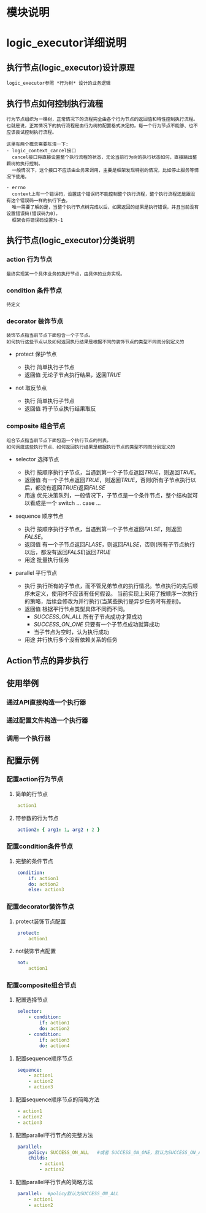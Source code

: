 # 模块说明
    
# logic_executor详细说明
## 执行节点(logic_executor)设计原理

    logic_executor参照 *行为树* 设计的业务逻辑

## 执行节点如何控制执行流程

    行为节点组织为一棵树，正常情况下的流程完全由各个行为节点的返回值和特性控制执行流程。
    也就是说，正常情况下的执行流程是由行为树的配置格式决定的。每一个行为节点不能够、也不应该尝试控制执行流程。

    这里有两个概念需要陈清一下:
    - logic_context_cancel接口
      cancel接口将直接设置整个执行流程的状态，无论当前行为树的执行状态如何，直接跳出整颗树的执行控制。
      一般情况下，这个接口不应该由业务来调用，主要是框架发现特别的情况，比如停止服务等情况下使用。

    - errno
      context上有一个错误码，设置这个错误码不能控制整个执行流程，整个执行流程还是跟没有这个错误码一样的执行下去。
      唯一需要了解的是，当整个执行节点树完成以后，如果返回的结果是执行错误，并且当前没有设置错误码(错误码为0)，
      框架会将错误码设置为-1
    
    
## 执行节点(logic_executor)分类说明

### action 行为节点

    最终实现某一个具体业务的执行节点，由具体的业务实现。

### condition 条件节点

    待定义
   
### decorator 装饰节点

    装饰节点指当前节点下面包含一个子节点。
    如何执行这些节点以及如何返回执行结果是根据不同的装饰节点的类型不同而分别定义的

  - protect 保护节点
    * 执行 简单执行子节点
    * 返回值 无论子节点执行结果，返回*TRUE*
  
  - not 取反节点
    * 执行 简单执行子节点
    * 返回值 将子节点执行结果取反
   
### composite 组合节点

    组合节点指当前节点下面包涵一个执行节点的列表。
    如何调度这些执行节点、如何返回执行结果是根据执行节点的类型不同而分别定义的

  - selector 选择节点
    * 执行 按顺序执行子节点，当遇到第一个子节点返回*TRUE*，则返回*TRUE*。
    * 返回值 有一个子节点返回*TRUE*，则返回*TRUE*，否则(所有子节点执行以后，都没有返回*TRUE*)返回*FALSE*
    * 用途 优先决策队列，一般情况下，子节点是一个条件节点，整个结构就可以看成是一个 switch ... case ... 
     
  - sequence 顺序节点
    * 执行 按顺序执行子节点，当遇到第一个子节点返回*FALSE*，则返回*FALSE*。
    * 返回值 有一个子节点返回*FLASE*，则返回*FALSE*，否则(所有子节点执行以后，都没有返回*FALSE*)返回*TRUE*
    * 用途 批量执行任务
     
  - parallel 平行节点
    * 执行 执行所有的子节点，而不管兄弟节点的执行情况。节点执行的先后顺序未定义，使用时不应该有任何假设。
      当前实现上采用了按顺序一次执行的策略，后续会修改为并行执行(当某些执行是异步任务时有差别)。
    * 返回值 根据平行节点类型具体不同而不同。
      * *SUCCESS_ON_ALL* 所有子节点成功才算成功
      * *SUCCESS_ON_ONE* 只要有一个子节点成功就算成功
      * 当子节点为空时，认为执行成功
    * 用途 并行执行多个没有依赖关系的任务

## Action节点的异步执行

## 使用举例
### 通过API直接构造一个执行器

### 通过配置文件构造一个执行器

### 调用一个执行器

## 配置示例
### 配置action行为节点
1. 简单的行节点

```yaml
    action1
```

2. 带参数的行为节点

```yaml
    action2: { arg1: 1, arg2 : 2 }
```

### 配置condition条件节点

1. 完整的条件节点

```yaml
    condition:
        if: action1
        do: action2
        else: action3
```

### 配置decorator装饰节点

1. protect装饰节点配置

```yaml
    protect:
        action1
```

2. not装饰节点配置

```yaml
    not:
        action1
```

### 配置composite组合节点

1. 配置选择节点

```yaml
    selector:
        - condition:
            if: action1
            do: action2
        - condition:
            if: action3
            do: action4
```

1. 配置sequence顺序节点

```yaml
    sequence:
        - action1
        - action2
        - action3
```        

1. 配置sequence顺序节点的简略方法

```yaml
    - action1
    - action2
    - action3
```

1. 配置parallel平行节点的完整方法

```yaml
    parallel:
        policy: SUCCESS_ON_ALL   #或者 SUCCESS_ON_ONE，默认为SUCCESS_ON_ALL
        childs:
            - action1
            - action2
```

1. 配置parallel平行节点的简略方法

```yaml
    parallel:  #policy默认为SUCCESS_ON_ALL
        - action1
        - action2
```
